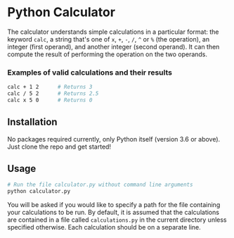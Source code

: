# Python Calculator

The calculator understands simple calculations in a particular format: the keyword `calc`, a string that's one of `x`, `+`, `-`, `/`, `^` or `%` (the operation), an integer (first operand), and another integer (second operand). It can then compute the result of performing the operation on the two operands.

### Examples of valid calculations and their results
```bash
calc + 1 2      # Returns 3
calc / 5 2      # Returns 2.5
calc x 5 0      # Returns 0
```

## Installation

No packages required currently, only Python itself (version 3.6 or above). Just clone the repo and get started!

## Usage

```bash
# Run the file calculator.py without command line arguments
python calculator.py
```

You will be asked if you would like to specify a path for the file containing your calculations to be run. By default, it is assumed that the calculations are contained in a file called `calculations.py` in the current directory unless specified otherwise. Each calculation should be on a separate line.
